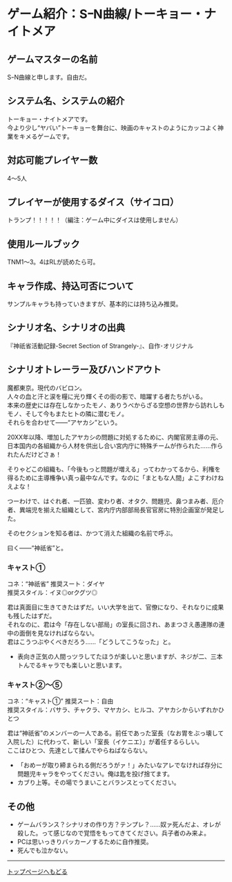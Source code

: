 # ゲーム紹介：SｰN曲線/トーキョー・ナイトメア

## ゲームマスターの名前
SｰN曲線と申します。自由だ。

## システム名、システムの紹介
トーキョー・ナイトメアです。  
今より少し“ヤバい”トーキョーを舞台に、映画のキャストのようにカッコよく神業をキメるゲームです。

## 対応可能プレイヤー数
4～5人

## プレイヤーが使用するダイス（サイコロ）
トランプ！！！！！（編注：ゲーム中にダイスは使用しません）

## 使用ルールブック
TNM1～3。4はRLが読めたら可。

## キャラ作成、持込可否について
サンプルキャラも持っていきますが、基本的には持ち込み推奨。

## シナリオ名、シナリオの出典
『神祇省活動記録-Secret Section of Strangely-』、自作･オリジナル

## シナリオトレーラー及びハンドアウト
魔都東京。現代のバビロン。  
人々の血と汗と涙を糧に光り輝くその街の影で、暗躍する者たちがいる。  
本来の歴史には存在しなかったモノ、ありうべからざる空想の世界から訪れしもモノ、そして今もまたヒトの隣に潜むモノ。  
それらを合わせて――“アヤカシ”という。

20XX年以降、増加したアヤカシの問題に対処するために、内閣官房主導の元、日本国内の各組織から人材を供出し合い宮内庁に特殊チームが作られた……作られたんだけどさぁ！

そりゃどこの組織も、「今後もっと問題が増える」ってわかってるから、利権を得るために主導権争い真っ最中なんです。なのに「まともな人間」よこすわけねえよな！

つーわけで、はぐれ者、一匹狼、変わり者、オタク、問題児、鼻つまみ者、厄介者、異端児を揃えた組織として、宮内庁内部部局長官官房に特別企画室が発足した。

そのセクションを知る者は、かつて消えた組織の名前で呼ぶ。

曰く――“神祇省”と。

### キャスト①
コネ：“神祇省” 推奨スート：ダイヤ  
推奨スタイル：イヌ◎orクグツ◎

君は真面目に生きてきたはずだ。いい大学を出て、官僚になり、それなりに成果も残したはずだ。  
それなのに、君は今「存在しない部局」の室長に回され、あまつさえ愚連隊の連中の面倒を見なければならない。  
君はこうつぶやくべきだろう……「どうしてこうなった」と。

- 表向き正気の人間っツラしてたほうが楽しいと思いますが、ネジが二、三本トんでるキャラでも楽しいと思います。

### キャスト②～⑤
コネ：“キャスト①” 推奨スート：自由  
推奨スタイル：バサラ、チャクラ、マヤカシ、ヒルコ、アヤカシからいずれかひとつ

君は“神祇省”のメンバーの一人である。前任であった室長（なお胃をぶっ壊して入院した）に代わって、新しい「室長（イケニエ）」が着任するらしい。  
ここはひとつ、先達として揉んでやらねばならない。

- 「おめーが取り締まられる側だろうがァ！」みたいなアレでなければ存分に問題児キャラをやってください。俺は匙を投げ捨てます。  
- カブり上等。その場でうまいことバランスとってください。

## その他
- ゲームバランス？シナリオの作り方？テンプレ？……奴ァ死んだよ、オレが殺した。って感じなので覚悟をもってきてください。兵子者のみ来よ。
- PCは思いっきりバッカーノするために自作推奨。
- 死んでも泣かない。

----

[トップページへもどる](https://tiyo0235.github.io/5.3/)
